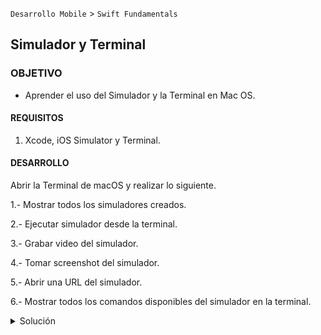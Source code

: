 
`Desarrollo Mobile` > `Swift Fundamentals`


## Simulador y Terminal

### OBJETIVO

- Aprender el uso del Simulador y la Terminal en Mac OS.

#### REQUISITOS

1. Xcode, iOS Simulator y Terminal.

#### DESARROLLO

Abrir la Terminal de macOS y realizar lo siguiente.

1.- Mostrar todos los simuladores creados.

2.- Ejecutar simulador desde la terminal.

3.- Grabar video del simulador.

4.- Tomar screenshot del simulador.

5.- Abrir una URL del simulador.

6.- Mostrar todos los comandos disponibles del simulador en la terminal.


<details>
        <summary>Solución</summary>
        1.- Mostrar todos los simuladores creados.

2.- Ejecutar simulador desde la terminal.

open /Applications/Xcode.app/Contents/Developer/Applications/Simulator.app/

3.- Grabar video del simulador.

xcrun simctl io booted recordVideo — type=mp4 ./test.mp4

4.- Tomar screenshot del simulador.

xcrun simctl io booted screenshot ./screen.png

5.- Abrir una URL del simulador.

xcrun simctl openurl booted https://google.com

6.- Mostrar todos los comandos disponibles del simulador en la terminal.

xcrun simctl help

</details>


